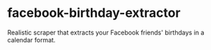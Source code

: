 # facebook-birthday-extractor
Realistic scraper that extracts your Facebook friends' birthdays in a calendar format.
